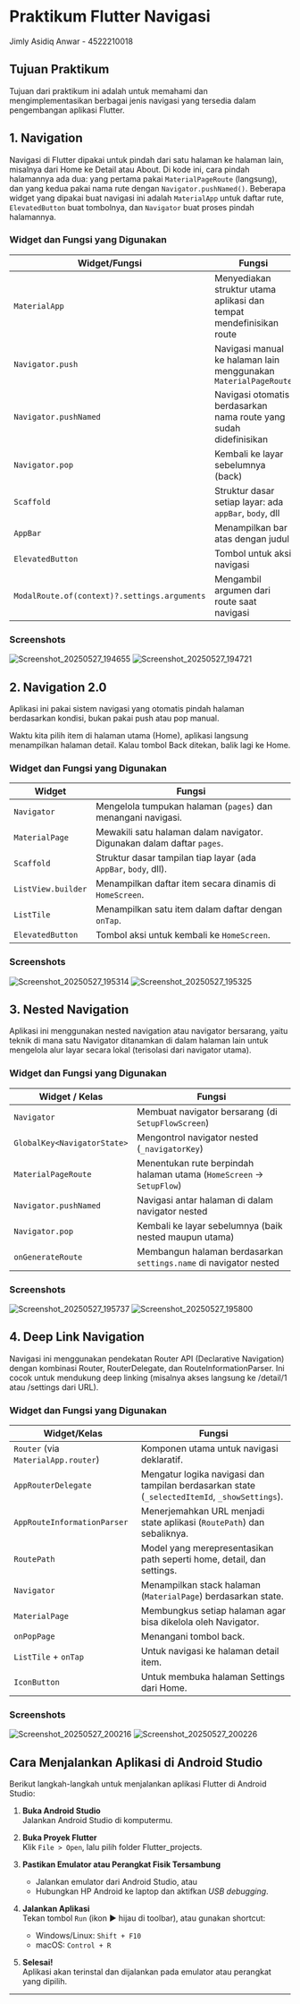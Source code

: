 # Praktikum Flutter Navigasi
Jimly Asidiq Anwar - 4522210018

## Tujuan Praktikum
Tujuan dari praktikum ini adalah untuk memahami dan mengimplementasikan berbagai jenis navigasi yang tersedia dalam pengembangan aplikasi Flutter.

## 1. Navigation
Navigasi di Flutter dipakai untuk pindah dari satu halaman ke halaman lain, misalnya dari Home ke Detail atau About. Di kode ini, cara pindah halamannya ada dua: yang pertama pakai `MaterialPageRoute` (langsung), dan yang kedua pakai nama rute dengan `Navigator.pushNamed()`. Beberapa widget yang dipakai buat navigasi ini adalah `MaterialApp` untuk daftar rute, `ElevatedButton` buat tombolnya, dan `Navigator` buat proses pindah halamannya.

### Widget dan Fungsi yang Digunakan
| Widget/Fungsi                                | Fungsi                                                              |
| -------------------------------------------- | ------------------------------------------------------------------- |
| `MaterialApp`                                | Menyediakan struktur utama aplikasi dan tempat mendefinisikan route |
| `Navigator.push`                             | Navigasi manual ke halaman lain menggunakan `MaterialPageRoute`     |
| `Navigator.pushNamed`                        | Navigasi otomatis berdasarkan nama route yang sudah didefinisikan   |
| `Navigator.pop`                              | Kembali ke layar sebelumnya (back)                                  |
| `Scaffold`                                   | Struktur dasar setiap layar: ada `appBar`, `body`, dll              |
| `AppBar`                                     | Menampilkan bar atas dengan judul                                   |
| `ElevatedButton`                             | Tombol untuk aksi navigasi                                          |
| `ModalRoute.of(context)?.settings.arguments` | Mengambil argumen dari route saat navigasi                          |


### Screenshots
![Screenshot_20250527_194655](https://github.com/user-attachments/assets/17cb4355-9359-46a9-b166-7d0416e98ad2)
![Screenshot_20250527_194721](https://github.com/user-attachments/assets/705dadbf-49f0-40bc-8464-058abeb3f1e6)

## 2. Navigation 2.0
Aplikasi ini pakai sistem navigasi yang otomatis pindah halaman berdasarkan kondisi, bukan pakai push atau pop manual.

Waktu kita pilih item di halaman utama (Home), aplikasi langsung menampilkan halaman detail. Kalau tombol Back ditekan, balik lagi ke Home.

### Widget dan Fungsi yang Digunakan
| Widget             | Fungsi                                                                 |
| ------------------ | ---------------------------------------------------------------------- |
| `Navigator`        | Mengelola tumpukan halaman (`pages`) dan menangani navigasi.           |
| `MaterialPage`     | Mewakili satu halaman dalam navigator. Digunakan dalam daftar `pages`. |
| `Scaffold`         | Struktur dasar tampilan tiap layar (ada `AppBar`, `body`, dll).        |
| `ListView.builder` | Menampilkan daftar item secara dinamis di `HomeScreen`.                |
| `ListTile`         | Menampilkan satu item dalam daftar dengan `onTap`.                     |
| `ElevatedButton`   | Tombol aksi untuk kembali ke `HomeScreen`.                             |

### Screenshots
![Screenshot_20250527_195314](https://github.com/user-attachments/assets/7dbafdc5-6367-42a3-b347-c0352f87d225)
![Screenshot_20250527_195325](https://github.com/user-attachments/assets/1cc94c39-3f6c-4471-8467-9ce455ec6a4c)

## 3. Nested Navigation
Aplikasi ini menggunakan nested navigation atau navigator bersarang, yaitu teknik di mana satu Navigator ditanamkan di dalam halaman lain untuk mengelola alur layar secara lokal (terisolasi dari navigator utama).

### Widget dan Fungsi yang Digunakan
| Widget / Kelas              | Fungsi                                                                |
| --------------------------- | --------------------------------------------------------------------- |
| `Navigator`                 | Membuat navigator bersarang (di `SetupFlowScreen`)                    |
| `GlobalKey<NavigatorState>` | Mengontrol navigator nested (`_navigatorKey`)                         |
| `MaterialPageRoute`         | Menentukan rute berpindah halaman utama (`HomeScreen` -> `SetupFlow`) |
| `Navigator.pushNamed`       | Navigasi antar halaman di dalam navigator nested                      |
| `Navigator.pop`             | Kembali ke layar sebelumnya (baik nested maupun utama)                |
| `onGenerateRoute`           | Membangun halaman berdasarkan `settings.name` di navigator nested     |

### Screenshots
![Screenshot_20250527_195737](https://github.com/user-attachments/assets/cef89ee5-f678-462d-ba69-290f0e516870)
![Screenshot_20250527_195800](https://github.com/user-attachments/assets/45ec18bc-1d14-4ea1-82db-0802cc22fa2d)

## 4. Deep Link Navigation
Navigasi ini menggunakan pendekatan Router API (Declarative Navigation) dengan kombinasi Router, RouterDelegate, dan RouteInformationParser. Ini cocok untuk mendukung deep linking (misalnya akses langsung ke /detail/1 atau /settings dari URL).

### Widget dan Fungsi yang Digunakan
| Widget/Kelas                        | Fungsi                                                                                        |
| ----------------------------------- | --------------------------------------------------------------------------------------------- |
| `Router` (via `MaterialApp.router`) | Komponen utama untuk navigasi deklaratif.                                                     |
| `AppRouterDelegate`                 | Mengatur logika navigasi dan tampilan berdasarkan state (`_selectedItemId`, `_showSettings`). |
| `AppRouteInformationParser`         | Menerjemahkan URL menjadi state aplikasi (`RoutePath`) dan sebaliknya.                        |
| `RoutePath`                         | Model yang merepresentasikan path seperti home, detail, dan settings.                         |
| `Navigator`                         | Menampilkan stack halaman (`MaterialPage`) berdasarkan state.                                 |
| `MaterialPage`                      | Membungkus setiap halaman agar bisa dikelola oleh Navigator.                                  |
| `onPopPage`                         | Menangani tombol back.                                                                        |
| `ListTile` + `onTap`                | Untuk navigasi ke halaman detail item.                                                        |
| `IconButton`                        | Untuk membuka halaman Settings dari Home.                                                     |

### Screenshots
![Screenshot_20250527_200216](https://github.com/user-attachments/assets/72de7797-e377-40d8-b9b0-26cac7cf5975)
![Screenshot_20250527_200226](https://github.com/user-attachments/assets/cfaf9f4b-9b33-4900-80eb-6b80fc3170e5)

## Cara Menjalankan Aplikasi di Android Studio

Berikut langkah-langkah untuk menjalankan aplikasi Flutter di Android Studio:

1. **Buka Android Studio**  
   Jalankan Android Studio di komputermu.

2. **Buka Proyek Flutter**  
   Klik `File > Open`, lalu pilih folder Flutter_projects.

3. **Pastikan Emulator atau Perangkat Fisik Tersambung**  
   - Jalankan emulator dari Android Studio, atau  
   - Hubungkan HP Android ke laptop dan aktifkan *USB debugging*.

4. **Jalankan Aplikasi**  
   Tekan tombol `Run` (ikon ▶️ hijau di toolbar), atau gunakan shortcut:
   - Windows/Linux: `Shift + F10`
   - macOS: `Control + R`

5. **Selesai!**  
   Aplikasi akan terinstal dan dijalankan pada emulator atau perangkat yang dipilih.

---
